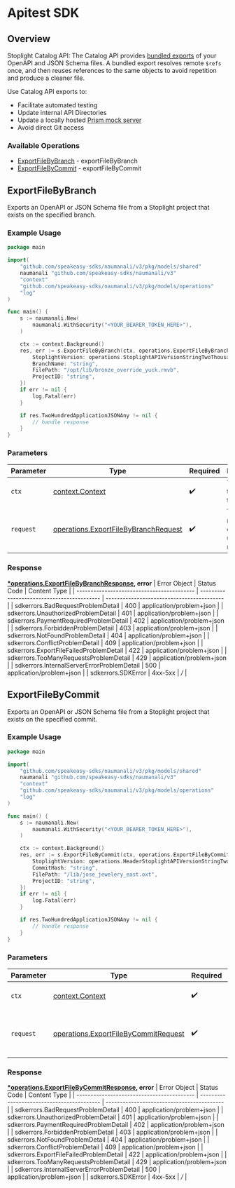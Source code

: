 # Apitest SDK


## Overview

Stoplight Catalog API: The Catalog API provides [bundled exports](https://docs.stoplight.io/docs/platform/37d160068e33c-export-api-files#ref-options) of your OpenAPI and JSON Schema files. A bundled export resolves remote `$refs` once, and then reuses references to the same objects to avoid repetition and produce a cleaner file.

Use Catalog API exports to:

- Facilitate automated testing
- Update internal API Directories
- Update a locally hosted [Prism  mock server](https://github.com/stoplightio/prism)
- Avoid direct Git access

### Available Operations

* [ExportFileByBranch](#exportfilebybranch) - exportFileByBranch
* [ExportFileByCommit](#exportfilebycommit) - exportFileByCommit

## ExportFileByBranch

Exports an OpenAPI or JSON Schema file from a Stoplight project that exists on the specified branch.

### Example Usage

```go
package main

import(
	"github.com/speakeasy-sdks/naumanali/v3/pkg/models/shared"
	naumanali "github.com/speakeasy-sdks/naumanali/v3"
	"context"
	"github.com/speakeasy-sdks/naumanali/v3/pkg/models/operations"
	"log"
)

func main() {
    s := naumanali.New(
        naumanali.WithSecurity("<YOUR_BEARER_TOKEN_HERE>"),
    )

    ctx := context.Background()
    res, err := s.ExportFileByBranch(ctx, operations.ExportFileByBranchRequest{
        StoplightVersion: operations.StoplightAPIVersionStringTwoThousandAndTwentyTwo1205.ToPointer(),
        BranchName: "string",
        FilePath: "/opt/lib/bronze_override_yuck.rmvb",
        ProjectID: "string",
    })
    if err != nil {
        log.Fatal(err)
    }

    if res.TwoHundredApplicationJSONAny != nil {
        // handle response
    }
}
```

### Parameters

| Parameter                                                                                        | Type                                                                                             | Required                                                                                         | Description                                                                                      |
| ------------------------------------------------------------------------------------------------ | ------------------------------------------------------------------------------------------------ | ------------------------------------------------------------------------------------------------ | ------------------------------------------------------------------------------------------------ |
| `ctx`                                                                                            | [context.Context](https://pkg.go.dev/context#Context)                                            | :heavy_check_mark:                                                                               | The context to use for the request.                                                              |
| `request`                                                                                        | [operations.ExportFileByBranchRequest](../../pkg/models/operations/exportfilebybranchrequest.md) | :heavy_check_mark:                                                                               | The request object to use for the request.                                                       |


### Response

**[*operations.ExportFileByBranchResponse](../../pkg/models/operations/exportfilebybranchresponse.md), error**
| Error Object                               | Status Code                                | Content Type                               |
| ------------------------------------------ | ------------------------------------------ | ------------------------------------------ |
| sdkerrors.BadRequestProblemDetail          | 400                                        | application/problem+json                   |
| sdkerrors.UnauthorizedProblemDetail        | 401                                        | application/problem+json                   |
| sdkerrors.PaymentRequiredProblemDetail     | 402                                        | application/problem+json                   |
| sdkerrors.ForbiddenProblemDetail           | 403                                        | application/problem+json                   |
| sdkerrors.NotFoundProblemDetail            | 404                                        | application/problem+json                   |
| sdkerrors.ConflictProblemDetail            | 409                                        | application/problem+json                   |
| sdkerrors.ExportFileFailedProblemDetail    | 422                                        | application/problem+json                   |
| sdkerrors.TooManyRequestsProblemDetail     | 429                                        | application/problem+json                   |
| sdkerrors.InternalServerErrorProblemDetail | 500                                        | application/problem+json                   |
| sdkerrors.SDKError                         | 4xx-5xx                                    | */*                                        |

## ExportFileByCommit

Exports an OpenAPI or JSON Schema file from a Stoplight project that exists on the specified commit.

### Example Usage

```go
package main

import(
	"github.com/speakeasy-sdks/naumanali/v3/pkg/models/shared"
	naumanali "github.com/speakeasy-sdks/naumanali/v3"
	"context"
	"github.com/speakeasy-sdks/naumanali/v3/pkg/models/operations"
	"log"
)

func main() {
    s := naumanali.New(
        naumanali.WithSecurity("<YOUR_BEARER_TOKEN_HERE>"),
    )

    ctx := context.Background()
    res, err := s.ExportFileByCommit(ctx, operations.ExportFileByCommitRequest{
        StoplightVersion: operations.HeaderStoplightAPIVersionStringTwoThousandAndTwentyTwo1205.ToPointer(),
        CommitHash: "string",
        FilePath: "/lib/jose_jewelery_east.oxt",
        ProjectID: "string",
    })
    if err != nil {
        log.Fatal(err)
    }

    if res.TwoHundredApplicationJSONAny != nil {
        // handle response
    }
}
```

### Parameters

| Parameter                                                                                        | Type                                                                                             | Required                                                                                         | Description                                                                                      |
| ------------------------------------------------------------------------------------------------ | ------------------------------------------------------------------------------------------------ | ------------------------------------------------------------------------------------------------ | ------------------------------------------------------------------------------------------------ |
| `ctx`                                                                                            | [context.Context](https://pkg.go.dev/context#Context)                                            | :heavy_check_mark:                                                                               | The context to use for the request.                                                              |
| `request`                                                                                        | [operations.ExportFileByCommitRequest](../../pkg/models/operations/exportfilebycommitrequest.md) | :heavy_check_mark:                                                                               | The request object to use for the request.                                                       |


### Response

**[*operations.ExportFileByCommitResponse](../../pkg/models/operations/exportfilebycommitresponse.md), error**
| Error Object                               | Status Code                                | Content Type                               |
| ------------------------------------------ | ------------------------------------------ | ------------------------------------------ |
| sdkerrors.BadRequestProblemDetail          | 400                                        | application/problem+json                   |
| sdkerrors.UnauthorizedProblemDetail        | 401                                        | application/problem+json                   |
| sdkerrors.PaymentRequiredProblemDetail     | 402                                        | application/problem+json                   |
| sdkerrors.ForbiddenProblemDetail           | 403                                        | application/problem+json                   |
| sdkerrors.NotFoundProblemDetail            | 404                                        | application/problem+json                   |
| sdkerrors.ConflictProblemDetail            | 409                                        | application/problem+json                   |
| sdkerrors.ExportFileFailedProblemDetail    | 422                                        | application/problem+json                   |
| sdkerrors.TooManyRequestsProblemDetail     | 429                                        | application/problem+json                   |
| sdkerrors.InternalServerErrorProblemDetail | 500                                        | application/problem+json                   |
| sdkerrors.SDKError                         | 4xx-5xx                                    | */*                                        |
